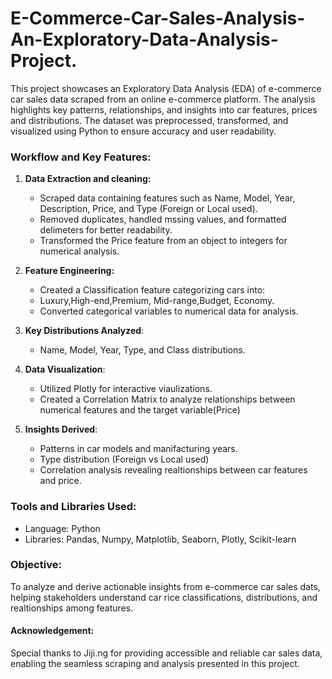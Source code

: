 # E-Commerce-Car-Sales-Analysis-An-Exploratory-Data-Analysis-Project.
This project showcases an Exploratory Data Analysis (EDA) of e-commerce car sales data scraped from an online e-commerce platform. The analysis highlights key patterns, relationships, and insights into car features, prices and distributions. The dataset was preprocessed, transformed, and visualized using Python to ensure accuracy and user readability.

### Workflow and Key Features:

1. **Data Extraction and cleaning:**
   * Scraped data containing features such as Name, Model, Year, Description, Price, and Type (Foreign or Local used).
   * Removed duplicates, handled mssing values, and formatted delimeters for better readability.
   * Transformed the Price feature from an object to integers for numerical analysis.

2. **Feature Engineering:**
   * Created a Classification feature categorizing cars into:
   * Luxury,High-end,Premium, Mid-range,Budget, Economy.
   * Converted categorical variables to numerical data for analysis.

3. **Key Distributions Analyzed**:
   * Name, Model, Year, Type, and Class distributions.

4. **Data Visualization**:
   * Utilized Plotly for interactive viaulizations.
   * Created a Correlation Matrix to analyze relationships between numerical features and the target variable(Price)
  
5. **Insights Derived**:
   * Patterns in car models and manifacturing years.
   * Type distribution (Foreign vs Local used)
   * Correlation analysis revealing realtionships between car features and price.

### Tools and Libraries Used:
* Language: Python
* Libraries: Pandas, Numpy, Matplotlib, Seaborn, Plotly, Scikit-learn

### Objective:
To analyze and derive actionable insights from e-commerce car sales dats, helping stakeholders understand car rice classifications, distributions, and realtionships among features.

#### Acknowledgement:
Special thanks to Jiji.ng for providing accessible and reliable car sales data, enabling the seamless scraping and analysis presented in this project.
